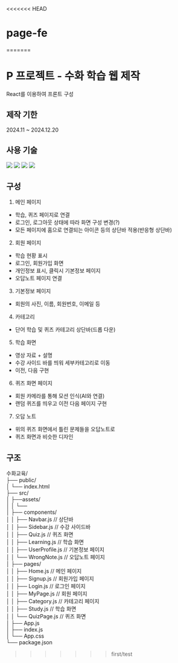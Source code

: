 <<<<<<< HEAD
# page-fe
=======
# P 프로젝트 - 수화 학습 웹 제작
React를 이용하여 프론트 구성

## 제작 기한
2024.11 ~ 2024.12.20

## 사용 기술
<img src="https://img.shields.io/badge/html5-%23E34F26.svg?&style=for-the-badge&logo=html5&logoColor=white" /> <img src="https://img.shields.io/badge/css3-%231572B6.svg?&style=for-the-badge&logo=css3&logoColor=white" /> <img src="https://img.shields.io/badge/javascript-%23F7DF1E.svg?&style=for-the-badge&logo=javascript&logoColor=black" /> <img src="https://img.shields.io/badge/react-%2361DAFB.svg?&style=for-the-badge&logo=react&logoColor=black" />

## 구성
1. 메인 페이지
- 학습, 퀴즈 페이지로 연결
- 로그인, 로그아웃 상태에 따라 화면 구성 변경(?)
- 모든 페이지에 홈으로 연결되는 아이콘 등의 상단바 적용(반응형 상단바)

2. 회원 페이지
- 학습 현황 표시
- 로그인, 회원가입 화면
- 개인정보 표시, 클릭시 기본정보 페이지
- 오답노트 페이지 연결

3. 기본정보 페이지
- 회원의 사진, 이름, 회원번호, 이메일 등

4. 카테고리
- 단어 학습 및 퀴즈 카테고리 상단바(드롭 다운)

5. 학습 화면
- 영상 자료 + 설명
- 수강 사이드 바를 띄워 세부카테고리로 이동
- 이전, 다음 구현

6. 퀴즈 화면 페이지
- 회원 카메라를 통해 모션 인식(AI와 연결)
- 랜덤 퀴즈를 띄우고 이전 다음 페이지 구현

7. 오답 노트
- 위의 퀴즈 화면에서 틀린 문제들을 오답노트로
- 퀴즈 화면과 비슷한 디자인

## 구조
수화교육/  
├── public/  
│   └── index.html  
├── src/  
│   ├──assets/  
│   │   └──  
│   ├── components/  
│   │   ├── Navbar.js         // 상단바  
│   │   ├── Sidebar.js        // 수강 사이드바  
│   │   ├── Quiz.js           // 퀴즈 화면  
│   │   ├── Learning.js       // 학습 화면  
│   │   ├── UserProfile.js    // 기본정보 페이지  
│   │   └── WrongNote.js      // 오답노트 페이지  
│   ├── pages/  
│   │   ├── Home.js           // 메인 페이지  
│   │   ├── Signup.js         // 회원가입 페이지  
│   │   ├── Login.js          // 로그인 페이지  
│   │   ├── MyPage.js         // 회원 페이지  
│   │   ├── Category.js        // 카테고리 페이지  
│   │   ├── Study.js          // 학습 화면  
│   │   └── QuizPage.js       // 퀴즈 화면  
│   ├── App.js  
│   ├── index.js  
│   └── App.css  
└── package.json  
  
>>>>>>> first/test
